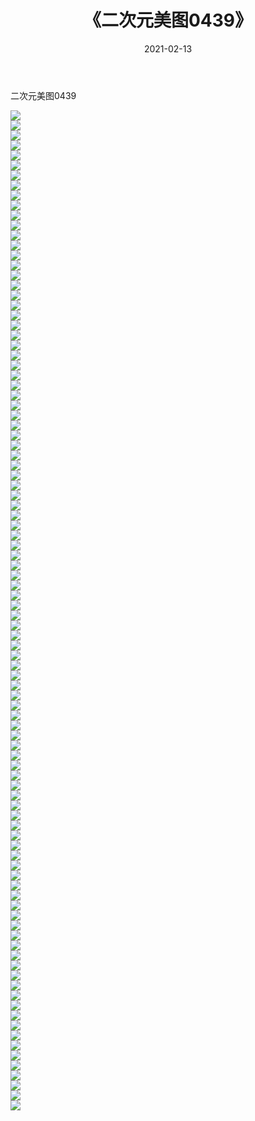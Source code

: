 ﻿---
layout: post
title:  《二次元美图0439》
date:   2021-02-13
img: http://imgx.orgx.ga/二次元/2021/二次元美图0439/000.jpg
categories: [美女, 清纯, 唯美]
---

二次元美图0439

 ![](http://imgx.orgx.ga/二次元/2021/二次元美图0439/001.jpg) <br>![](http://imgx.orgx.ga/二次元/2021/二次元美图0439/002.jpg) <br>![](http://imgx.orgx.ga/二次元/2021/二次元美图0439/003.jpg) <br>![](http://imgx.orgx.ga/二次元/2021/二次元美图0439/004.jpg) <br>![](http://imgx.orgx.ga/二次元/2021/二次元美图0439/005.jpg) <br>![](http://imgx.orgx.ga/二次元/2021/二次元美图0439/006.jpg) <br>![](http://imgx.orgx.ga/二次元/2021/二次元美图0439/007.jpg) <br>![](http://imgx.orgx.ga/二次元/2021/二次元美图0439/008.jpg) <br>![](http://imgx.orgx.ga/二次元/2021/二次元美图0439/009.jpg) <br>![](http://imgx.orgx.ga/二次元/2021/二次元美图0439/010.jpg) <br>![](http://imgx.orgx.ga/二次元/2021/二次元美图0439/011.jpg) <br>![](http://imgx.orgx.ga/二次元/2021/二次元美图0439/012.jpg) <br>![](http://imgx.orgx.ga/二次元/2021/二次元美图0439/013.jpg) <br>![](http://imgx.orgx.ga/二次元/2021/二次元美图0439/014.jpg) <br>![](http://imgx.orgx.ga/二次元/2021/二次元美图0439/015.jpg) <br>![](http://imgx.orgx.ga/二次元/2021/二次元美图0439/016.jpg) <br>![](http://imgx.orgx.ga/二次元/2021/二次元美图0439/017.jpg) <br>![](http://imgx.orgx.ga/二次元/2021/二次元美图0439/018.jpg) <br>![](http://imgx.orgx.ga/二次元/2021/二次元美图0439/019.jpg) <br>![](http://imgx.orgx.ga/二次元/2021/二次元美图0439/020.jpg) <br>![](http://imgx.orgx.ga/二次元/2021/二次元美图0439/021.jpg) <br>![](http://imgx.orgx.ga/二次元/2021/二次元美图0439/022.jpg) <br>![](http://imgx.orgx.ga/二次元/2021/二次元美图0439/023.jpg) <br>![](http://imgx.orgx.ga/二次元/2021/二次元美图0439/024.jpg) <br>![](http://imgx.orgx.ga/二次元/2021/二次元美图0439/025.jpg) <br>![](http://imgx.orgx.ga/二次元/2021/二次元美图0439/026.jpg) <br>![](http://imgx.orgx.ga/二次元/2021/二次元美图0439/027.jpg) <br>![](http://imgx.orgx.ga/二次元/2021/二次元美图0439/028.jpg) <br>![](http://imgx.orgx.ga/二次元/2021/二次元美图0439/029.jpg) <br>![](http://imgx.orgx.ga/二次元/2021/二次元美图0439/030.jpg) <br>![](http://imgx.orgx.ga/二次元/2021/二次元美图0439/031.jpg) <br>![](http://imgx.orgx.ga/二次元/2021/二次元美图0439/032.jpg) <br>![](http://imgx.orgx.ga/二次元/2021/二次元美图0439/033.jpg) <br>![](http://imgx.orgx.ga/二次元/2021/二次元美图0439/034.jpg) <br>![](http://imgx.orgx.ga/二次元/2021/二次元美图0439/035.jpg) <br>![](http://imgx.orgx.ga/二次元/2021/二次元美图0439/036.jpg) <br>![](http://imgx.orgx.ga/二次元/2021/二次元美图0439/037.jpg) <br>![](http://imgx.orgx.ga/二次元/2021/二次元美图0439/038.jpg) <br>![](http://imgx.orgx.ga/二次元/2021/二次元美图0439/039.jpg) <br>![](http://imgx.orgx.ga/二次元/2021/二次元美图0439/040.jpg) <br>![](http://imgx.orgx.ga/二次元/2021/二次元美图0439/041.jpg) <br>![](http://imgx.orgx.ga/二次元/2021/二次元美图0439/042.jpg) <br>![](http://imgx.orgx.ga/二次元/2021/二次元美图0439/043.jpg) <br>![](http://imgx.orgx.ga/二次元/2021/二次元美图0439/044.jpg) <br>![](http://imgx.orgx.ga/二次元/2021/二次元美图0439/045.jpg) <br>![](http://imgx.orgx.ga/二次元/2021/二次元美图0439/046.jpg) <br>![](http://imgx.orgx.ga/二次元/2021/二次元美图0439/047.jpg) <br>![](http://imgx.orgx.ga/二次元/2021/二次元美图0439/048.jpg) <br>![](http://imgx.orgx.ga/二次元/2021/二次元美图0439/049.jpg) <br>![](http://imgx.orgx.ga/二次元/2021/二次元美图0439/050.jpg) <br>![](http://imgx.orgx.ga/二次元/2021/二次元美图0439/051.jpg) <br>![](http://imgx.orgx.ga/二次元/2021/二次元美图0439/052.jpg) <br>![](http://imgx.orgx.ga/二次元/2021/二次元美图0439/053.jpg) <br>![](http://imgx.orgx.ga/二次元/2021/二次元美图0439/054.jpg) <br>![](http://imgx.orgx.ga/二次元/2021/二次元美图0439/055.jpg) <br>![](http://imgx.orgx.ga/二次元/2021/二次元美图0439/056.jpg) <br>![](http://imgx.orgx.ga/二次元/2021/二次元美图0439/057.jpg) <br>![](http://imgx.orgx.ga/二次元/2021/二次元美图0439/058.jpg) <br>![](http://imgx.orgx.ga/二次元/2021/二次元美图0439/059.jpg) <br>![](http://imgx.orgx.ga/二次元/2021/二次元美图0439/060.jpg) <br>![](http://imgx.orgx.ga/二次元/2021/二次元美图0439/061.jpg) <br>![](http://imgx.orgx.ga/二次元/2021/二次元美图0439/062.jpg) <br>![](http://imgx.orgx.ga/二次元/2021/二次元美图0439/063.jpg) <br>![](http://imgx.orgx.ga/二次元/2021/二次元美图0439/064.jpg) <br>![](http://imgx.orgx.ga/二次元/2021/二次元美图0439/065.jpg) <br>![](http://imgx.orgx.ga/二次元/2021/二次元美图0439/066.jpg) <br>![](http://imgx.orgx.ga/二次元/2021/二次元美图0439/067.jpg) <br>![](http://imgx.orgx.ga/二次元/2021/二次元美图0439/068.jpg) <br>![](http://imgx.orgx.ga/二次元/2021/二次元美图0439/069.jpg) <br>![](http://imgx.orgx.ga/二次元/2021/二次元美图0439/070.jpg) <br>![](http://imgx.orgx.ga/二次元/2021/二次元美图0439/071.jpg) <br>![](http://imgx.orgx.ga/二次元/2021/二次元美图0439/072.jpg) <br>![](http://imgx.orgx.ga/二次元/2021/二次元美图0439/073.jpg) <br>![](http://imgx.orgx.ga/二次元/2021/二次元美图0439/074.jpg) <br>![](http://imgx.orgx.ga/二次元/2021/二次元美图0439/075.jpg) <br>![](http://imgx.orgx.ga/二次元/2021/二次元美图0439/076.jpg) <br>![](http://imgx.orgx.ga/二次元/2021/二次元美图0439/077.jpg) <br>![](http://imgx.orgx.ga/二次元/2021/二次元美图0439/078.jpg) <br>![](http://imgx.orgx.ga/二次元/2021/二次元美图0439/079.jpg) <br>![](http://imgx.orgx.ga/二次元/2021/二次元美图0439/080.jpg) <br>![](http://imgx.orgx.ga/二次元/2021/二次元美图0439/081.jpg) <br>![](http://imgx.orgx.ga/二次元/2021/二次元美图0439/082.jpg) <br>![](http://imgx.orgx.ga/二次元/2021/二次元美图0439/083.jpg) <br>![](http://imgx.orgx.ga/二次元/2021/二次元美图0439/084.jpg) <br>![](http://imgx.orgx.ga/二次元/2021/二次元美图0439/085.jpg) <br>![](http://imgx.orgx.ga/二次元/2021/二次元美图0439/086.jpg) <br>![](http://imgx.orgx.ga/二次元/2021/二次元美图0439/087.jpg) <br>![](http://imgx.orgx.ga/二次元/2021/二次元美图0439/088.jpg) <br>![](http://imgx.orgx.ga/二次元/2021/二次元美图0439/089.jpg) <br>![](http://imgx.orgx.ga/二次元/2021/二次元美图0439/090.jpg) <br>![](http://imgx.orgx.ga/二次元/2021/二次元美图0439/091.jpg) <br>![](http://imgx.orgx.ga/二次元/2021/二次元美图0439/092.jpg) <br>![](http://imgx.orgx.ga/二次元/2021/二次元美图0439/093.jpg) <br>![](http://imgx.orgx.ga/二次元/2021/二次元美图0439/094.jpg) <br>![](http://imgx.orgx.ga/二次元/2021/二次元美图0439/095.jpg) <br>![](http://imgx.orgx.ga/二次元/2021/二次元美图0439/096.jpg) <br>![](http://imgx.orgx.ga/二次元/2021/二次元美图0439/097.jpg) <br>![](http://imgx.orgx.ga/二次元/2021/二次元美图0439/098.jpg) <br>![](http://imgx.orgx.ga/二次元/2021/二次元美图0439/099.jpg) <br>![](http://imgx.orgx.ga/二次元/2021/二次元美图0439/100.jpg) <br>